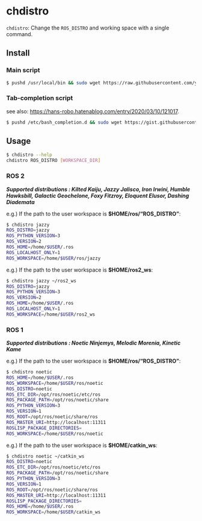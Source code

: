 # chdistro

`chdistro`: Change the `ROS_DISTRO` and working space with a single command.

## Install
### Main script
```sh
$ pushd /usr/local/bin && sudo wget https://raw.githubusercontent.com/youtalk/chdistro/master$SHELL/chdistro && sudo chmod 755 chdistro && popd
```
### Tab-completion script
see also: https://hans-robo.hatenablog.com/entry/2020/03/10/121017. 
```sh
$ pushd /etc/bash_completion.d && sudo wget https://gist.githubusercontent.com/HansRobo/38060a841ca6be71181ccc9dcc62c86e/raw/a164c5561605054c6331fe51bcf56c4c199fff22/chdistro-completion.bash && popd
```

## Usage

```sh
$ chdistro --help
chdistro ROS_DISTRO [WORKSPACE_DIR]
```

### ROS 2
***Supported distributions : Kilted Kaiju, Jazzy Jalisco, Iron Irwini, Humble Hawksbill, Galactic Geochelone, Foxy Fitzroy, Eloquent Elusor, Dashing Diademata***

e.g.) If the path to the user workspace is **$HOME/ros/“ROS_DISTRO”**:

```sh
$ chdistro jazzy
ROS_DISTRO=jazzy
ROS_PYTHON_VERSION=3
ROS_VERSION=2
ROS_HOME=/home/$USER/.ros
ROS_LOCALHOST_ONLY=1
ROS_WORKSPACE=/home/$USER/ros/jazzy
```

e.g.) If the path to the user workspace is **$HOME/ros2_ws**:
```sh
$ chdistro jazzy ~/ros2_ws
ROS_DISTRO=jazzy
ROS_PYTHON_VERSION=3
ROS_VERSION=2
ROS_HOME=/home/$USER/.ros
ROS_LOCALHOST_ONLY=1
ROS_WORKSPACE=/home/$USER/ros2_ws
```

### ROS 1
***Supported distributions : Noetic Ninjemys, Melodic Morenia, Kinetic Kame***

e.g.) If the path to the user workspace is **$HOME/ros/“ROS_DISTRO”**:

```sh
$ chdistro noetic
ROS_HOME=/home/$USER/.ros
ROS_WORKSPACE=/home/$USER/ros/noetic
ROS_DISTRO=noetic
ROS_ETC_DIR=/opt/ros/noetic/etc/ros
ROS_PACKAGE_PATH=/opt/ros/noetic/share
ROS_PYTHON_VERSION=3
ROS_VERSION=1
ROS_ROOT=/opt/ros/noetic/share/ros
ROS_MASTER_URI=http://localhost:11311
ROSLISP_PACKAGE_DIRECTORIES=
ROS_WORKSPACE=/home/$USER/ros/noetic
```

e.g.) If the path to the user workspace is **$HOME/catkin_ws**:
```sh
$ chdistro noetic ~/catkin_ws
ROS_DISTRO=noetic
ROS_ETC_DIR=/opt/ros/noetic/etc/ros
ROS_PACKAGE_PATH=/opt/ros/noetic/share
ROS_PYTHON_VERSION=3
ROS_VERSION=1
ROS_ROOT=/opt/ros/noetic/share/ros
ROS_MASTER_URI=http://localhost:11311
ROSLISP_PACKAGE_DIRECTORIES=
ROS_HOME=/home/$USER/.ros
ROS_WORKSPACE=/home/$USER/catkin_ws
```
